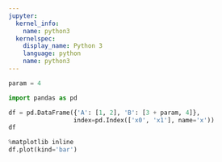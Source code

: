 ```yaml
---
jupyter:
  kernel_info:
    name: python3
  kernelspec:
    display_name: Python 3
    language: python
    name: python3
---
```


```python inputHidden=false outputHidden=false tags=["parameters"]
param = 4
```

```python inputHidden=false outputHidden=false
import pandas as pd
```

```python inputHidden=false outputHidden=false
df = pd.DataFrame({'A': [1, 2], 'B': [3 + param, 4]},
                  index=pd.Index(['x0', 'x1'], name='x'))
df
```

```python inputHidden=false outputHidden=false
%matplotlib inline
df.plot(kind='bar')
```
